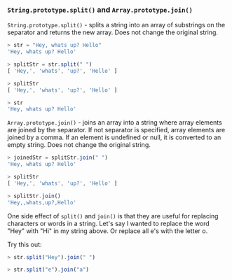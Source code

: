 ### `String.prototype.split()` and `Array.prototype.join()`

`String.prototype.split()` - splits a string into an array of substrings on the separator and returns the new array. Does not change the original string.

```js
> str = "Hey, whats up? Hello"
'Hey, whats up? Hello'

> splitStr = str.split(" ")
[ 'Hey,', 'whats', 'up?', 'Hello' ]

> splitStr
[ 'Hey,', 'whats', 'up?', 'Hello' ]

> str
'Hey, whats up? Hello'
```

`Array.prototype.join()` - joins an array into a string where array elements are joined by the separator. If not separator is specified, array elements are joined by a comma. If an element is undefined or null, it is converted to an empty string. Does not change the original string.

```js
> joinedStr = splitStr.join(" ")
'Hey, whats up? Hello'

> splitStr
[ 'Hey,', 'whats', 'up?', 'Hello' ]

> splitStr.join()
'Hey,,whats,up?,Hello'
```

One side effect of `split()` and `join()` is that they are useful for replacing characters or words in a string. Let's say I wanted to replace the word "Hey" with "Hi" in my string above. Or replace all e's with the letter o.

Try this out:

```js
> str.split("Hey").join(" ")

> str.split("e").join("a")
```
